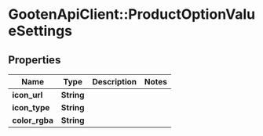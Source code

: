 # GootenApiClient::ProductOptionValueSettings

## Properties
Name | Type | Description | Notes
------------ | ------------- | ------------- | -------------
**icon_url** | **String** |  | 
**icon_type** | **String** |  | 
**color_rgba** | **String** |  | 


